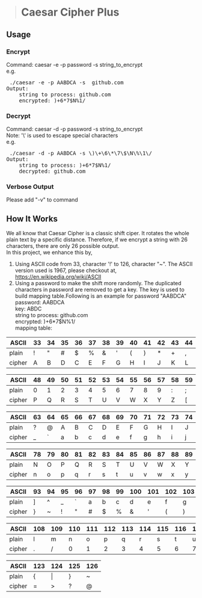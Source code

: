 ># Caesar Cipher Plus
## Usage
### Encrypt
Command: caesar -e -p password -s string_to_encrypt <br>
e.g. <br>
<pre> ./caesar -e -p AABDCA -s  github.com
Output:
    string to process: github.com
    encrypted: )+6*7$N%1/
</pre>
### Decrypt
Command: caesar -d -p password -s string_to_encrypt <br>
Note: '\\' is used to escape special characters <br>
e.g. <br>
<pre> ./caesar -d -p AABDCA -s \)\+\6\*\7\$\N\%\1\/
Output:
    string to process: )+6*7$N%1/
    decrypted: github.com
</pre>

### Verbose Output
Please add "-v" to command

## How It Works
We all know that Caesar Cipher is a classic shift ciper. It rotates the whole plain text by a specific distance. Therefore, if we encrypt a string with 26 characters, there are only 26 possible output. <br>
In this project, we enhance this by, <br>
1. Using ASCII code from 33, character '!' to 126, character "~". The ASCII version used is 1967, please checkout at, <br>
   https://en.wikipedia.org/wiki/ASCII <br>
2. Using a password to make the shift more randomly. The duplicated characters in password are removed to get a key. The key is used to build mapping table.Following is an example for password "AABDCA"<br>
password: AABDCA <br>
key:      ABDC <br>
string to process: github.com <br>
encrypted: )+6*7$N%1/ <br>
mapping table: <br>

|ASCII | 33| 34| 35| 36| 37| 38| 39| 40| 41| 42| 43| 44| 45| 46| 47|
|------|---|---|---|---|---|---|---|---|---|---|---|---|---|---|---|
|plain | ! | " | # | $ | % | & | ' | ( | ) | * | + | , | - | . | / |
|cipher| A | B | D | C | E | F | G | H | I | J | K | L | M | N | O |

|ASCII | 48| 49| 50| 51| 52| 53| 54| 55| 56| 57| 58| 59| 60| 61| 62|
|------|---|---|---|---|---|---|---|---|---|---|---|---|---|---|---|
|plain | 0 | 1 | 2 | 3 | 4 | 5 | 6 | 7 | 8 | 9 | : | ; | < | = | > |
|cipher| P | Q | R | S | T | U | V | W | X | Y | Z | [ | \ | ] | ^ |

|ASCII | 63| 64| 65| 66| 67| 68| 69| 70| 71| 72| 73| 74| 75| 76| 77|
|------|---|---|---|---|---|---|---|---|---|---|---|---|---|---|---|
|plain | ? | @ | A | B | C | D | E | F | G | H | I | J | K | L | M |
|cipher| _ | ` | a | b | c | d | e | f | g | h | i | j | k | l | m |

|ASCII | 78| 79| 80| 81| 82| 83| 84| 85| 86| 87| 88| 89| 90| 91| 92|
|------|---|---|---|---|---|---|---|---|---|---|---|---|---|---|---|
|plain | N | O | P | Q | R | S | T | U | V | W | X | Y | Z | [ | \ |
|cipher| n | o | p | q | r | s | t | u | v | w | x | y | z | { | \| |

|ASCII | 93| 94| 95| 96| 97| 98| 99|100|101|102|103|104|105|106|107|
|------|---|---|---|---|---|---|---|---|---|---|---|---|---|---|---|
|plain | ] | ^ | _ | ` | a | b | c | d | e | f | g | h | i | j | k |
|cipher| } | ~ | ! | " | # | $ | % | & | ' | ( | ) | * | + | , | - |

|ASCII |108|109|110|111|112|113|114|115|116|117|118|119|120|121|122|
|------|---|---|---|---|---|---|---|---|---|---|---|---|---|---|---|
|plain | l | m | n | o | p | q | r | s | t | u | v | w | x | y | z |
|cipher| . | / | 0 | 1 | 2 | 3 | 4 | 5 | 6 | 7 | 8 | 9 | : | ; | < |

|ASCII |123|124|125|126|
|------|---|---|---|---|
|plain | { | \| | } | ~ |
|cipher| = | > | ? | @ |
   
   
